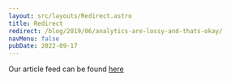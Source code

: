 ```yaml
---
layout: src/layouts/Redirect.astro
title: Redirect
redirect: /blog/2019/06/analytics-are-lossy-and-thats-okay/
navMenu: false
pubDate: 2022-09-17
---
```

<div>
Our article feed can be found <a href="/blog/2019/06/analytics-are-lossy-and-thats-okay/">here</a>
</div>
